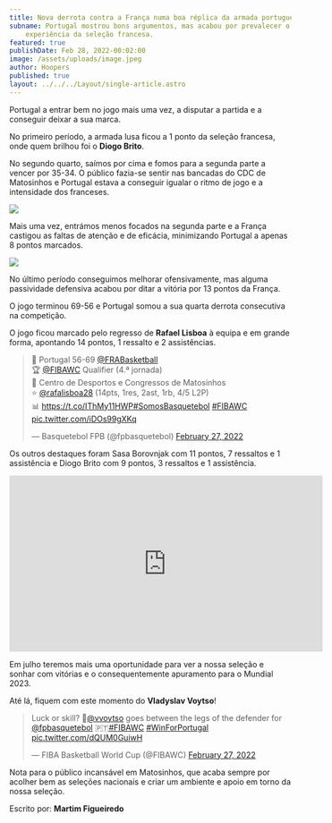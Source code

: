```yaml
---
title: Nova derrota contra a França numa boa réplica da armada portuguesa
subname: Portugal mostrou bons argumentos, mas acabou por prevalecer o poderio e
    experiência da seleção francesa.
featured: true
publishDate: Feb 28, 2022-00:02:00
image: /assets/uploads/image.jpeg
author: Hoopers
published: true
layout: ../../../Layout/single-article.astro
---
```


Portugal a entrar bem no jogo mais uma vez, a disputar a partida e a conseguir deixar a sua marca.

No primeiro período, a armada lusa ficou a 1 ponto da seleção francesa, onde quem brilhou foi o **Diogo Brito**.

No segundo quarto, saímos por cima e fomos para a segunda parte a vencer por 35-34. O público fazia-se sentir nas bancadas do CDC de Matosinhos e Portugal estava a conseguir igualar o ritmo de jogo e a intensidade dos franceses.

![](/assets/uploads/image_05.jpeg)

Mais uma vez, entrámos menos focados na segunda parte e a França castigou as faltas de atenção e de eficácia, minimizando Portugal a apenas 8 pontos marcados.

![](/assets/uploads/image_03.jpeg)

No último período conseguimos melhorar ofensivamente, mas alguma passividade defensiva acabou por ditar a vitória por 13 pontos da França.

O jogo terminou 69-56 e Portugal somou a sua quarta derrota consecutiva na competição.

O jogo ficou marcado pelo regresso de **Rafael Lisboa** à equipa e em grande forma, apontando 14 pontos, 1 ressalto e 2 assistências.

<blockquote class="twitter-tweet"><p lang="pt" dir="ltr">🏀 Portugal 56-69 <a href="https://twitter.com/FRABasketball?ref_src=twsrc%5Etfw">@FRABasketball</a> <br>🏆 <a href="https://twitter.com/FIBAWC?ref_src=twsrc%5Etfw">@FIBAWC</a> Qualifier (4.ª jornada)<br>📍 Centro de Desportos e Congressos de Matosinhos<br>⭐ <a href="https://twitter.com/rafalisboa28?ref_src=twsrc%5Etfw">@rafalisboa28</a> (14pts, 1res, 2ast, 1rb, 4/5 L2P)<br>📊 <a href="https://t.co/IThMy11HWP">https://t.co/IThMy11HWP</a><a href="https://twitter.com/hashtag/SomosBasquetebol?src=hash&amp;ref_src=twsrc%5Etfw">#SomosBasquetebol</a> <a href="https://twitter.com/hashtag/FIBAWC?src=hash&amp;ref_src=twsrc%5Etfw">#FIBAWC</a> <a href="https://t.co/iDOs99gXKq">pic.twitter.com/iDOs99gXKq</a></p>&mdash; Basquetebol FPB (@fpbasquetebol) <a href="https://twitter.com/fpbasquetebol/status/1498013359261765643?ref_src=twsrc%5Etfw">February 27, 2022</a></blockquote>

Os outros destaques foram Sasa Borovnjak com 11 pontos, 7 ressaltos e 1  assistência e Diogo Brito com 9 pontos, 3 ressaltos e 1 assistência.

<iframe width="560" height="315" src="https://www.youtube.com/embed/5lj5fvCUsLA" title="YouTube video player" frameborder="0" allow="accelerometer; autoplay; clipboard-write; encrypted-media; gyroscope; picture-in-picture" allowfullscreen></iframe>

Em julho teremos mais uma oportunidade para ver a nossa seleção e sonhar com vitórias e o consequentemente apuramento para o Mundial 2023.

Até lá, fiquem com este momento do **Vladyslav Voytso**!

<blockquote class="twitter-tweet"><p lang="en" dir="ltr">Luck or skill? 🤔<a href="https://twitter.com/vvoytso?ref_src=twsrc%5Etfw">@vvoytso</a> goes between the legs of the defender for <a href="https://twitter.com/fpbasquetebol?ref_src=twsrc%5Etfw">@fpbasquetebol</a> 🇵🇹<a href="https://twitter.com/hashtag/FIBAWC?src=hash&amp;ref_src=twsrc%5Etfw">#FIBAWC</a> <a href="https://twitter.com/hashtag/WinForPortugal?src=hash&amp;ref_src=twsrc%5Etfw">#WinForPortugal</a> <a href="https://t.co/dQUM0GuiwH">pic.twitter.com/dQUM0GuiwH</a></p>&mdash; FIBA Basketball World Cup (@FIBAWC) <a href="https://twitter.com/FIBAWC/status/1497989274855112704?ref_src=twsrc%5Etfw">February 27, 2022</a></blockquote>

Nota para o público incansável em Matosinhos, que acaba sempre por acolher bem as seleções nacionais e criar um ambiente e apoio em torno da nossa seleção.

Escrito por: **Martim Figueiredo**

<script async src="https://platform.twitter.com/widgets.js" charset="utf-8"></script>
